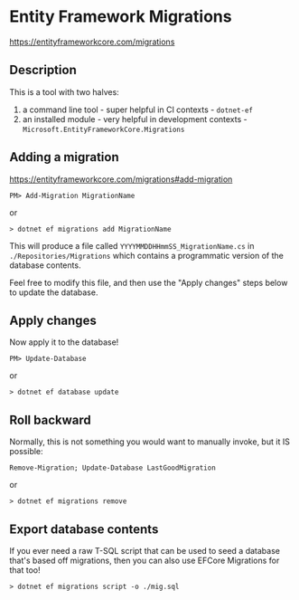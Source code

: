 # Entity Framework Migrations

https://entityframeworkcore.com/migrations

## Description

This is a tool with two halves: 
 1. a command line tool - super helpful in CI contexts - `dotnet-ef`
 2. an installed module - very helpful in development contexts - `Microsoft.EntityFrameworkCore.Migrations`

## Adding a migration

https://entityframeworkcore.com/migrations#add-migration
```
PM> Add-Migration MigrationName
```
or
```
> dotnet ef migrations add MigrationName
```

This will produce a file called `YYYYMMDDHHmmSS_MigrationName.cs` in `./Repositories/Migrations` which contains a programmatic version of the database contents.

Feel free to modify this file, and then use the "Apply changes" steps below to update the database.

## Apply changes

Now apply it to the database!
```
PM> Update-Database
```
or
```
> dotnet ef database update
```

## Roll backward

Normally, this is not something you would want to manually invoke, but it IS possible:
```
Remove-Migration; Update-Database LastGoodMigration
```
or
```
> dotnet ef migrations remove
```

## Export database contents

If you ever need a raw T-SQL script that can be used to seed a database that's based off migrations, then you can also use EFCore Migrations for that too!
```
> dotnet ef migrations script -o ./mig.sql
```